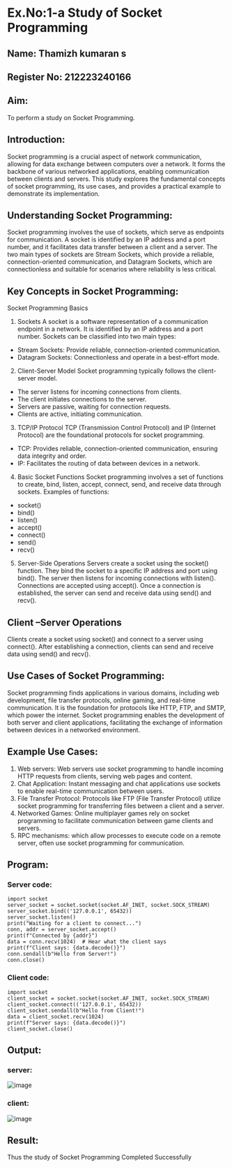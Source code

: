 # Ex.No:1-a Study of Socket Programming

## Name: Thamizh kumaran s
## Register No: 212223240166

## Aim: 
To perform a study on Socket Programming.

## Introduction:
Socket programming is a crucial aspect of network communication, allowing for data exchange between computers over a network. It forms the backbone of various networked applications, enabling communication between clients and servers. This study explores the fundamental concepts of socket programming, its use cases, and provides a practical example to demonstrate its implementation.
## Understanding Socket Programming:
Socket programming involves the use of sockets, which serve as endpoints for communication. A socket is identified by an IP address and a port number, and it facilitates data transfer between a client and a server. The two main types of sockets are Stream Sockets, which provide a reliable, connection-oriented communication, and Datagram Sockets, which are connectionless and suitable for scenarios where reliability is less critical.
## Key Concepts in Socket Programming:
 Socket Programming Basics

 1. Sockets
 A socket is a software representation of a communication endpoint in a network.
 It is identified by an IP address and a port number.
 Sockets can be classified into two main types:
  - Stream Sockets: Provide reliable, connection-oriented communication.
  - Datagram Sockets: Connectionless and operate in a best-effort mode.

 2. Client-Server Model
 Socket programming typically follows the client-server model.
  - The server listens for incoming connections from clients.
  - The client initiates connections to the server.
  - Servers are passive, waiting for connection requests.
  - Clients are active, initiating communication.

 3. TCP/IP Protocol
 TCP (Transmission Control Protocol) and IP (Internet Protocol) are the foundational protocols for socket programming.
  - TCP: Provides reliable, connection-oriented communication, ensuring data integrity and order.
  - IP: Facilitates the routing of data between devices in a network.

 4. Basic Socket Functions
 Socket programming involves a set of functions to create, bind, listen, accept, connect, send, and receive data through sockets.
 Examples of functions:
  - socket()
  - bind()
  - listen()
  - accept()
  - connect()
  - send()
  - recv()

 5. Server-Side Operations
 Servers create a socket using the socket() function.
 They bind the socket to a specific IP address and port using bind().
 The server then listens for incoming connections with listen().
 Connections are accepted using accept().
 Once a connection is established, the server can send and receive data using send() and recv().

## Client –Server Operations

Clients create a socket using socket() and connect to a server using connect().
After establishing a connection, clients can send and receive data using send() and recv().

## Use Cases of Socket Programming:
Socket programming finds applications in various domains, including web development, file transfer protocols, online gaming, and real-time communication. It is the foundation for protocols like HTTP, FTP, and SMTP, which power the internet. Socket programming enables the development of both server and client applications, facilitating the exchange of information between devices in a networked environment.
## Example Use Cases:

1.	Web servers: Web servers use socket programming to handle incoming HTTP requests from clients, serving web pages and content.
2.	Chat Application: Instant messaging and chat applications use sockets to enable real-time communication between users.
3.	File Transfer Protocol: Protocols like FTP (File Transfer Protocol) utilize socket programming for transferring files between a client and a server.
4.	Networked Games: Online multiplayer games rely on socket programming to facilitate communication between game clients and servers.
5.	RPC mechanisms: which allow processes to execute code on a remote server, often use socket programming for communication.

## Program:

### Server code:
```
import socket
server_socket = socket.socket(socket.AF_INET, socket.SOCK_STREAM)
server_socket.bind(('127.0.0.1', 65432))
server_socket.listen()
print("Waiting for a client to connect...")
conn, addr = server_socket.accept()
print(f"Connected by {addr}")
data = conn.recv(1024)  # Hear what the client says
print(f"Client says: {data.decode()}") 
conn.sendall(b"Hello from Server!")  
conn.close()
```

### Client code:
```
import socket
client_socket = socket.socket(socket.AF_INET, socket.SOCK_STREAM)
client_socket.connect(('127.0.0.1', 65432))
client_socket.sendall(b"Hello from Client!")  
data = client_socket.recv(1024)  
print(f"Server says: {data.decode()}")  
client_socket.close()
```

## Output:

### server:
![image](https://github.com/user-attachments/assets/8db7ab72-126d-46e6-baa6-602435b649d7)

### client:
![image](https://github.com/user-attachments/assets/f1e3772c-ea16-4c5b-a664-a4ec2b13222f)

## Result:
Thus the study of Socket Programming Completed Successfully
